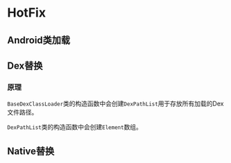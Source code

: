 # HotFix

## Android类加载



## Dex替换

### 原理

`BaseDexClassLoader`类的构造函数中会创建`DexPathList`用于存放所有加载的Dex文件路径。

`DexPathList`类的构造函数中会创建`Element`数组。



## Native替换



